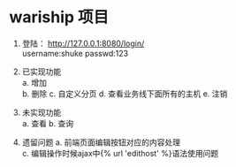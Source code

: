 # wariship 项目

1. 登陆： http://127.0.0.1:8080/login/  
   username:shuke   passwd:123

2. 已实现功能  
    a. 增加  
    b. 删除
    c. 自定义分页
    d. 查看业务线下面所有的主机
    e. 注销

3. 未实现功能  
    a. 查看
    b. 查询

4. 遗留问题
   a. 前端页面编辑按钮对应的内容处理  
   c. 编辑操作时候ajax中{% url 'edithost' %}语法使用问题
